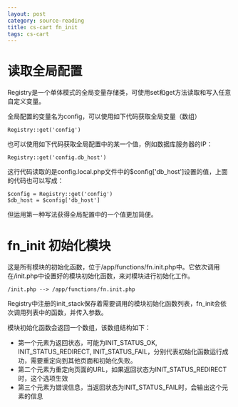 ```yaml
---
layout: post
category: source-reading 
title: cs-cart fn_init
tags: cs-cart
---
```


# 读取全局配置

Registry是一个单体模式的全局变量存储类，可使用set和get方法读取和写入任意自定义变量。

全局配置的变量名为config，可以使用如下代码获取全局变量（数组）

    Registry::get('config')

也可以使用如下代码获取全局配置中的某一个值，例如数据库服务器的IP：

    Registry::get('config.db_host')

这行代码读取的是config.local.php文件中的$config['db_host']设置的值，上面的代码也可以写成：

    $config = Registry::get('config')
    $db_host = $config['db_host']

但运用第一种写法获得全局配置中的一个值更加简便。

# fn_init 初始化模块

这是所有模块的初始化函数，位于/app/functions/fn.init.php中。它依次调用在/init.php中设置好的模块初始化函数，来对模块进行初始化工作。

    /init.php --> /app/functions/fn.init.php

Registry中注册的init_stack保存着需要调用的模块初始化函数列表，fn_init会依次调用列表中的函数，并传入参数。

模块初始化函数会返回一个数组，该数组结构如下：

* 第一个元素为返回状态，可能为INIT_STATUS_OK, INIT_STATUS_REDIRECT, INIT_STATUS_FAIL，分别代表初始化函数运行成功，需要重定向到其他页面和初始化失败。
* 第二个元素为重定向页面的URL，如果返回状态为INIT_STATUS_REDIRECT时，这个选项生效
* 第三个元素为错误信息，当返回状态为INIT_STATUS_FAIL时，会输出这个元素的信息
